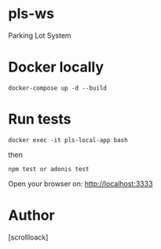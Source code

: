 # pls-ws

Parking Lot System

# Docker locally

```
docker-compose up -d --build
```

# Run tests

```
docker exec -it pls-local-app bash
```

then

```
npm test or adonis test
```

Open your browser on: [http://localhost:3333](http://localhost:3333)

# Author

[scrollloack]
